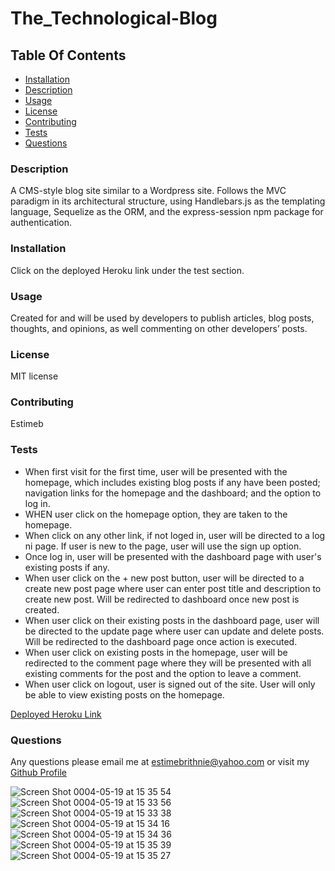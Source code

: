 # The_Technological-Blog

## Table Of Contents
* [Installation](#installation)
* [Description](#description)
* [Usage](#usage)
* [License](#license)
* [Contributing](#contributing)
* [Tests](#tests)
* [Questions](#questions)

### Description 
A CMS-style blog site similar to a Wordpress site. Follows the MVC paradigm in its architectural structure, using Handlebars.js as the templating language, Sequelize as the ORM, and the express-session npm package for authentication.

### Installation 
 Click on the deployed Heroku link under the test section. 

### Usage 
 Created for and will be used by developers to publish articles, blog posts, thoughts, and opinions, as well commenting on other developers’ posts. 

### License 
 MIT license

### Contributing 
 Estimeb 

### Tests 
* When first visit for the first time, user will be presented with the homepage, which includes existing blog posts if any have been posted; navigation links for the homepage and the dashboard; and the option to log in.
* WHEN user click on the homepage option, they are taken to the homepage.
* When click on any other link, if not loged in, user will be directed to a log ni page. If user is new to the page, user will use the sign up option.
* Once log in, user will be presented with the dashboard page with user's existing posts if any.
* When user click on the + new post button, user will be directed to a create new post page where user can enter post title and description to create new post. Will be redirected to dashboard once new post is created.
* When user click on their existing posts in the dashboard page, user will be directed to the update page where user can update and delete posts. Will be redirected to the dashboard page once action is executed.
* When user click on existing posts in the homepage, user will be redirected to the comment page where they will be presented with all existing comments for the post and the option to leave a comment.
* When user click on logout, user is signed out of the site. User will only be able to view existing posts on the homepage.

[Deployed Heroku Link](https://quiet-woodland-72863.herokuapp.com/)

### Questions 
 Any questions please email me at estimebrithnie@yahoo.com 
 or visit my [Github Profile](https://github.com/Estimeb)

![Screen Shot 0004-05-19 at 15 35 54](https://user-images.githubusercontent.com/101056987/169416466-1c09b0c8-aaea-47ea-a715-cb74643beabf.jpeg)
![Screen Shot 0004-05-19 at 15 33 56](https://user-images.githubusercontent.com/101056987/169416485-9c5bfc92-f29c-4bcc-9f5a-824ba6d8c131.jpeg)
![Screen Shot 0004-05-19 at 15 33 38](https://user-images.githubusercontent.com/101056987/169416495-8c1f2f11-2908-4d69-b586-8fea26d07124.jpeg)
![Screen Shot 0004-05-19 at 15 34 16](https://user-images.githubusercontent.com/101056987/169416529-8958e776-e602-45ed-9287-d92b9739bfda.jpeg)
![Screen Shot 0004-05-19 at 15 34 36](https://user-images.githubusercontent.com/101056987/169416561-214e4960-cf08-49ed-921b-4ebcf321c78b.jpeg)
![Screen Shot 0004-05-19 at 15 35 39](https://user-images.githubusercontent.com/101056987/169416762-0aab5789-779e-4da2-8204-6cca96880190.jpeg)
![Screen Shot 0004-05-19 at 15 35 27](https://user-images.githubusercontent.com/101056987/169416777-f1c75404-c479-436a-94b2-e541626c4d21.jpeg)

